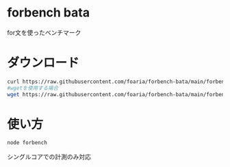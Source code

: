# forbench bata
for文を使ったベンチマーク
# ダウンロード
```bash
curl https://raw.githubusercontent.com/foaria/forbench-bata/main/forbench.js -O
#wgetを使用する場合
wget https://raw.githubusercontent.com/foaria/forbench-bata/main/forbench.js
```
# 使い方
```bash
node forbench
```
シングルコアでの計測のみ対応
